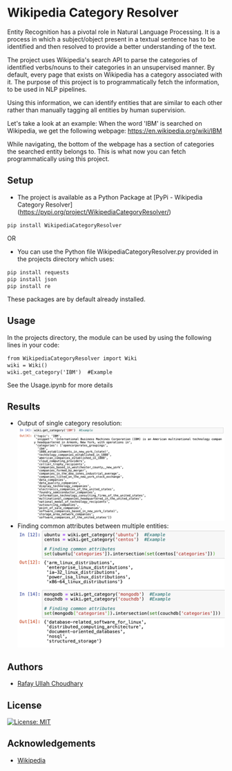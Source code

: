 # Wikipedia Category Resolver

Entity Recognition has a pivotal role in Natural Language Processing. It is a process in which a subject/object present in a textual sentence has to be identified and then resolved to provide a better understanding of the text.

The project uses Wikipedia's search API to parse the categories of identified verbs/nouns to their categories in an unsupervised manner. By default, every page that exists on Wikipedia has a category associated with it. The purpose of this project is to programmatically fetch the information, to be used in NLP pipelines.

Using this information, we can identify entities that are similar to each other rather than manually tagging all entities by human supervision.

Let's take a look at an example:
When the word 'IBM' is searched on Wikipedia, we get the following webpage:
https://en.wikipedia.org/wiki/IBM

While navigating, the bottom of the webpage has a section of categories the searched entity belongs to. This is what now you can fetch programmatically using this project.

## Setup
* The project is available as a Python Package at [PyPi - Wikipedia Category Resolver] (https://pypi.org/project/WikipediaCategoryResolver/)
```
pip install WikipediaCategoryResolver
```

OR

* You can use the Python file WikipediaCategoryResolver.py provided in the projects directory which uses:
```
pip install requests
pip install json
pip install re
```
These packages are by default already installed.


## Usage
In the projects directory, the module can be used by using the following lines in your code:
```
from WikipediaCategoryResolver import Wiki
wiki = Wiki()
wiki.get_category('IBM')  #Example
```

See the Usage.ipynb for more details


## Results
* Output of single category resolution:
![Image 1](https://github.com/rafayullah/Wikipedia-CategoryResolver/blob/main/images/WCR%20Category.png?raw=true)
* Finding common attributes between multiple entities:
![Image 2](https://github.com/rafayullah/Wikipedia-CategoryResolver/blob/main/images/WCR%20Similarity.png?raw=true)


## Authors
* [Rafay Ullah Choudhary](https://github.com/rafayullah)


## License
[![License: MIT](https://img.shields.io/badge/License-MIT-yellow.svg)](https://opensource.org/licenses/MIT)


## Acknowledgements
* [Wikipedia](https://www.wikipedia.org) 

